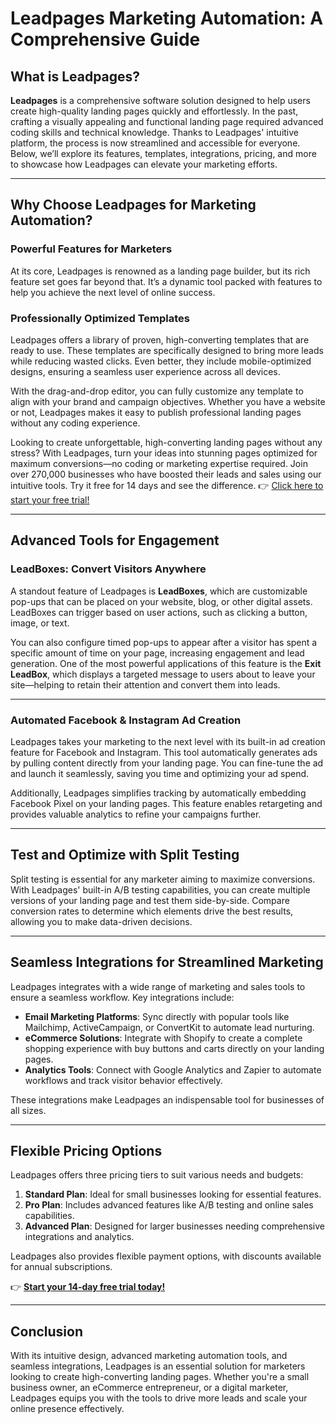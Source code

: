 # Leadpages Marketing Automation: A Comprehensive Guide

## What is Leadpages?

**Leadpages** is a comprehensive software solution designed to help users create high-quality landing pages quickly and effortlessly. In the past, crafting a visually appealing and functional landing page required advanced coding skills and technical knowledge. Thanks to Leadpages' intuitive platform, the process is now streamlined and accessible for everyone. Below, we’ll explore its features, templates, integrations, pricing, and more to showcase how Leadpages can elevate your marketing efforts.

---

## Why Choose Leadpages for Marketing Automation?

### Powerful Features for Marketers

At its core, Leadpages is renowned as a landing page builder, but its rich feature set goes far beyond that. It’s a dynamic tool packed with features to help you achieve the next level of online success.

### Professionally Optimized Templates

Leadpages offers a library of proven, high-converting templates that are ready to use. These templates are specifically designed to bring more leads while reducing wasted clicks. Even better, they include mobile-optimized designs, ensuring a seamless user experience across all devices.

With the drag-and-drop editor, you can fully customize any template to align with your brand and campaign objectives. Whether you have a website or not, Leadpages makes it easy to publish professional landing pages without any coding experience.

Looking to create unforgettable, high-converting landing pages without any stress? With Leadpages, turn your ideas into stunning pages optimized for maximum conversions—no coding or marketing expertise required. Join over 270,000 businesses who have boosted their leads and sales using our intuitive tools. Try it free for 14 days and see the difference. 👉 [Click here to start your free trial!](https://bit.ly/LEadPages)

---

## Advanced Tools for Engagement

### LeadBoxes: Convert Visitors Anywhere

A standout feature of Leadpages is **LeadBoxes**, which are customizable pop-ups that can be placed on your website, blog, or other digital assets. LeadBoxes can trigger based on user actions, such as clicking a button, image, or text. 

You can also configure timed pop-ups to appear after a visitor has spent a specific amount of time on your page, increasing engagement and lead generation. One of the most powerful applications of this feature is the **Exit LeadBox**, which displays a targeted message to users about to leave your site—helping to retain their attention and convert them into leads.

---

### Automated Facebook & Instagram Ad Creation

Leadpages takes your marketing to the next level with its built-in ad creation feature for Facebook and Instagram. This tool automatically generates ads by pulling content directly from your landing page. You can fine-tune the ad and launch it seamlessly, saving you time and optimizing your ad spend.

Additionally, Leadpages simplifies tracking by automatically embedding Facebook Pixel on your landing pages. This feature enables retargeting and provides valuable analytics to refine your campaigns further.

---

## Test and Optimize with Split Testing

Split testing is essential for any marketer aiming to maximize conversions. With Leadpages' built-in A/B testing capabilities, you can create multiple versions of your landing page and test them side-by-side. Compare conversion rates to determine which elements drive the best results, allowing you to make data-driven decisions.

---

## Seamless Integrations for Streamlined Marketing

Leadpages integrates with a wide range of marketing and sales tools to ensure a seamless workflow. Key integrations include:

- **Email Marketing Platforms**: Sync directly with popular tools like Mailchimp, ActiveCampaign, or ConvertKit to automate lead nurturing.
- **eCommerce Solutions**: Integrate with Shopify to create a complete shopping experience with buy buttons and carts directly on your landing pages.
- **Analytics Tools**: Connect with Google Analytics and Zapier to automate workflows and track visitor behavior effectively.

These integrations make Leadpages an indispensable tool for businesses of all sizes.

---

## Flexible Pricing Options

Leadpages offers three pricing tiers to suit various needs and budgets:

1. **Standard Plan**: Ideal for small businesses looking for essential features.
2. **Pro Plan**: Includes advanced features like A/B testing and online sales capabilities.
3. **Advanced Plan**: Designed for larger businesses needing comprehensive integrations and analytics.

Leadpages also provides flexible payment options, with discounts available for annual subscriptions. 

👉 **[Start your 14-day free trial today!](https://bit.ly/LEadPages)**

---

## Conclusion

With its intuitive design, advanced marketing automation tools, and seamless integrations, Leadpages is an essential solution for marketers looking to create high-converting landing pages. Whether you're a small business owner, an eCommerce entrepreneur, or a digital marketer, Leadpages equips you with the tools to drive more leads and scale your online presence effectively.
